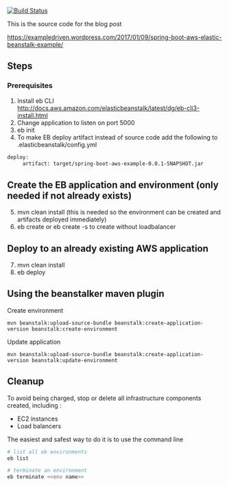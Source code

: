 [![Build Status](https://travis-ci.org/ExampleDriven/spring-boot-aws-elasticbeanstalk-example.svg?branch=master)](https://travis-ci.org/ExampleDriven/spring-boot-aws-elasticbeanstalk-example)

This is the source code for the blog post

https://exampledriven.wordpress.com/2017/01/09/spring-boot-aws-elastic-beanstalk-example/


## Steps
### Prerequisites 
1. Install eb CLI http://docs.aws.amazon.com/elasticbeanstalk/latest/dg/eb-cli3-install.html
2. Change application to listen on port 5000
3. eb init
4. To make EB deploy artifact instead of source code add the following to .elasticbeanstalk/config.yml

```bash
deploy:
     artifact: target/spring-boot-aws-example-0.0.1-SNAPSHOT.jar
```

## Create the EB application and environment (only needed if not already exists)
5. mvn clean install (this is needed so the environment can be created and artifacts deployed immediately)
6. eb create or eb create -s to create without loadbalancer

## Deploy to an already existing AWS application
7. mvn clean install
8. eb deploy



## Using the beanstalker maven plugin
Create environment
 
    mvn beanstalk:upload-source-bundle beanstalk:create-application-version beanstalk:create-environment

Update application

    mvn beanstalk:upload-source-bundle beanstalk:create-application-version beanstalk:update-environment

## Cleanup
To avoid being charged, stop or delete all infrastructure components created, including :
- EC2 instances
- Load balancers

The easiest and safest way to do it is to use the command line

```bash
# list all eb environments
eb list

# terminate an environment
eb terminate <<env name>>
```


